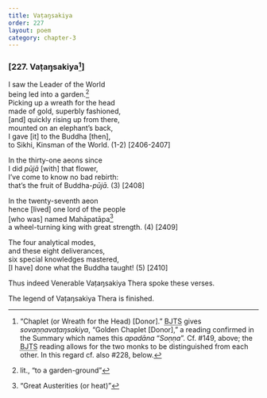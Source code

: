 ```yaml
---
title: Vaṭaŋsakiya
order: 227
layout: poem
category: chapter-3
---
```


### \[227. Vaṭaŋsakiya[^1]\]

I saw the Leader of the World  
being led into a garden.[^2]  
Picking up a wreath for the head  
made of gold, superbly fashioned,  
\[and\] quickly rising up from there,  
mounted on an elephant’s back,  
I gave \[it\] to the Buddha \[then\],  
to Sikhi, Kinsman of the World. (1-2) \[2406-2407\]

In the thirty-one aeons since  
I did *pūjā* \[with\] that flower,  
I’ve come to know no bad rebirth:  
that’s the fruit of Buddha-*pūjā*. (3) \[2408\]

In the twenty-seventh aeon  
hence \[lived\] one lord of the people  
\[who was\] named Mahāpatāpa[^3]  
a wheel-turning king with great strength. (4) \[2409\]

The four analytical modes,  
and these eight deliverances,  
six special knowledges mastered,  
\[I have\] done what the Buddha taught! (5) \[2410\]

Thus indeed Venerable Vaṭaŋsakiya Thera spoke these verses.

The legend of Vaṭaŋsakiya Thera is finished.

[^1]: “Chaplet (or Wreath for the Head) \[Donor\].” <abbr title="Buddha Jayanthi Tripitaka Series">BJTS</abbr> gives *sovaṇṇavaṭaŋsakiya*, “Golden Chaplet \[Donor\],” a reading confirmed in the Summary which names this *apadāna* “*Soṇṇa*”. Cf. \#149, above; the <abbr title="Buddha Jayanthi Tripitaka Series">BJTS</abbr> reading allows for the two monks to be distinguished from each other. In this regard cf. also \#228, below.

[^2]: lit., “to a garden-ground”

[^3]: “Great Austerities (or heat)”
